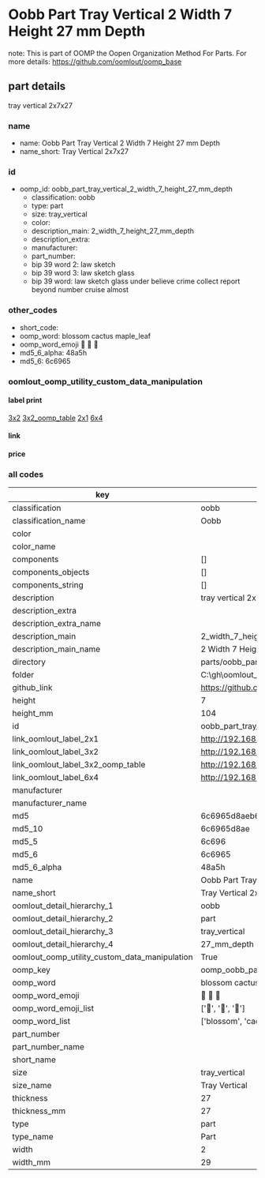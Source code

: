 # Oobb Part Tray Vertical 2 Width 7 Height 27 mm Depth  

note: This is part of OOMP the Oopen Organization Method For Parts. For more details: https://github.com/oomlout/oomp_base

##  part details
  



tray vertical 2x7x27



### name
* name: Oobb Part Tray Vertical 2 Width 7 Height 27 mm Depth
* name_short: Tray Vertical 2x7x27 
### id
* oomp_id: oobb_part_tray_vertical_2_width_7_height_27_mm_depth
  * classification: oobb
  * type: part
  * size: tray_vertical
  * color: 
  * description_main: 2_width_7_height_27_mm_depth
  * description_extra: 
  * manufacturer: 
  * part_number: 
  * bip 39 word 2: law sketch
  * bip 39 word 3: law sketch glass
  * bip 39 word: law sketch glass under believe crime collect report beyond number cruise almost

### other_codes
* short_code: 
* oomp_word: blossom cactus maple_leaf
* oomp_word_emoji :blossom: :cactus: :maple_leaf:
* md5_6_alpha: 48a5h
* md5_6: 6c6965






### oomlout_oomp_utility_custom_data_manipulation
#### label print
[3x2](http://192.168.1.245:1112/?label=oomp%2048a5h)
[3x2_oomp_table](http://192.168.1.108:1112/?label=oomp%2048a5h)
[2x1](http://192.168.1.242:1112/?label=oomp%2048a5h)
[6x4](http://192.168.1.55:1112/?label=oomp%2048a5h)    

#### link

                              

#### price







### all codes 
| key | value |  
| --- | --- |  
| classification | oobb |  
| classification_name | Oobb |  
| color |  |  
| color_name |  |  
| components | [] |  
| components_objects | [] |  
| components_string | [] |  
| description | tray vertical 2x7x27 |  
| description_extra |  |  
| description_extra_name |  |  
| description_main | 2_width_7_height_27_mm_depth |  
| description_main_name | 2 Width 7 Height 27 mm Depth |  
| directory | parts/oobb_part_tray_vertical_2_width_7_height_27_mm_depth |  
| folder | C:\gh\oomlout_oobb_version_4_generated_parts\parts\oobb_part_tray_vertical_2_width_7_height_27_mm_depth |  
| github_link | https://github.com/oomlout/oomlout_oomp_part_src/tree/main/parts/oobb_part_tray_vertical_2_width_7_height_27_mm_depth |  
| height | 7 |  
| height_mm | 104 |  
| id | oobb_part_tray_vertical_2_width_7_height_27_mm_depth |  
| link_oomlout_label_2x1 | http://192.168.1.242:1112/?label=oomp%2048a5h |  
| link_oomlout_label_3x2 | http://192.168.1.245:1112/?label=oomp%2048a5h |  
| link_oomlout_label_3x2_oomp_table | http://192.168.1.108:1112/?label=oomp%2048a5h |  
| link_oomlout_label_6x4 | http://192.168.1.55:1112/?label=oomp%2048a5h |  
| manufacturer |  |  
| manufacturer_name |  |  
| md5 | 6c6965d8aeb6e5b0ce0a5eccc5f28bef |  
| md5_10 | 6c6965d8ae |  
| md5_5 | 6c696 |  
| md5_6 | 6c6965 |  
| md5_6_alpha | 48a5h |  
| name | Oobb Part Tray Vertical 2 Width 7 Height 27 mm Depth |  
| name_short | Tray Vertical 2x7x27  |  
| oomlout_detail_hierarchy_1 | oobb |  
| oomlout_detail_hierarchy_2 | part |  
| oomlout_detail_hierarchy_3 | tray_vertical |  
| oomlout_detail_hierarchy_4 | 27_mm_depth |  
| oomlout_oomp_utility_custom_data_manipulation | True |  
| oomp_key | oomp_oobb_part_tray_vertical_2_width_7_height_27_mm_depth |  
| oomp_word | blossom cactus maple_leaf |  
| oomp_word_emoji | :blossom: :cactus: :maple_leaf: |  
| oomp_word_emoji_list | [':blossom:', ':cactus:', ':maple_leaf:'] |  
| oomp_word_list | ['blossom', 'cactus', 'maple_leaf'] |  
| part_number |  |  
| part_number_name |  |  
| short_name |  |  
| size | tray_vertical |  
| size_name | Tray Vertical |  
| thickness | 27 |  
| thickness_mm | 27 |  
| type | part |  
| type_name | Part |  
| width | 2 |  
| width_mm | 29 |  
